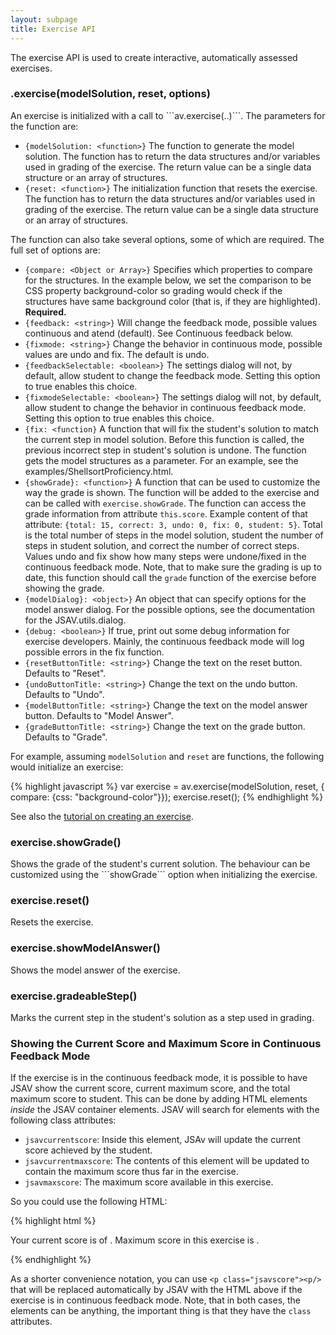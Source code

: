 ```yaml
---
layout: subpage
title: Exercise API
---
```


The exercise API is used to create interactive, automatically assessed exercises.

<h3 class="apimethod">.exercise(modelSolution, reset, options)</h3>
An exercise is 
initialized with a call to ```av.exercise(..)```. The parameters for the function are:

 * ```{modelSolution: <function>}``` The function to generate the model solution. The function has to return the data structures and/or variables used in grading of the exercise. The return value can be a single data structure or an array of structures.
 * ```{reset: <function>}``` The initialization function that resets the exercise. The function has to return the data structures and/or variables used in grading of the exercise. The return value can be a single data structure or an array of structures.

The function can also take several options, some of which are required. The full set of options are: 

 * ```{compare: <Object or Array>}``` Specifies which properties to compare for the structures. In the example below, we set the comparison to be CSS property background-color so grading would check if the structures have same background color (that is, if they are highlighted). <strong>Required.</strong>
 * ```{feedback: <string>}``` Will change the feedback mode, possible values continuous and atend (default). See Continuous feedback below.
 * ```{fixmode: <string>}``` Change the behavior in continuous mode, possible values are undo and fix. The default is undo.
 * ```{feedbackSelectable: <boolean>}``` The settings dialog will not, by default, allow student to change the feedback mode. Setting this option to true enables this choice.
 * ```{fixmodeSelectable: <boolean>}``` The settings dialog will not, by default, allow student to change the behavior in continuous feedback mode. Setting this option to true enables this choice.
 * ```{fix: <function}``` A function that will fix the student's solution to match the current step in model solution. Before this function is called, the previous incorrect step in student's solution is undone. The function gets the model structures as a parameter. For an example, see the examples/ShellsortProficiency.html.
 * ```{showGrade}: <function>}``` A function that can be used to customize the way the grade is shown. The function will be added to the exercise and can be called with ```exercise.showGrade```. The function can access the grade information from attribute ```this.score```. Example content of that attribute: ```{total: 15, correct: 3, undo: 0, fix: 0, student: 5}```. Total is the total number of steps in the model solution, student the number of steps in student solution, and correct the number of correct steps. Values undo and fix show how many steps were undone/fixed in the continuous feedback mode. Note, that to make sure the grading is up to date, this function should call the ```grade``` function of the exercise before showing the grade.
 * ```{modelDialog}: <object>}``` An object that can specify options for the model answer dialog. For
    the possible options, see the documentation for the JSAV.utils.dialog.
 * ```{debug: <boolean>}``` If true, print out some debug information for exercise developers.
    Mainly, the continuous feedback mode will log possible errors in the fix function.
 * ```{resetButtonTitle: <string>}``` Change the text on the reset button. Defaults to "Reset".
 * ```{undoButtonTitle: <string>}``` Change the text on the undo button. Defaults to "Undo".
 * ```{modelButtonTitle: <string>}``` Change the text on the model answer button. Defaults to "Model Answer".
 * ```{gradeButtonTitle: <string>}``` Change the text on the grade button. Defaults to "Grade".

For example, assuming ```modelSolution``` and ```reset``` are functions, the following would initialize an exercise:

{% highlight javascript %}
var exercise = av.exercise(modelSolution, reset, { compare: {css: "background-color"}});
exercise.reset();
{% endhighlight %}

See also the [tutorial on creating an exercise](../tutorial-exercise/).

<h3 class="apimethod">exercise.showGrade()</h3>
Shows the grade of the student's current solution. The behaviour can be customized using the ```showGrade``` option when initializing the exercise.

<h3 class="apimethod">exercise.reset()</h3>
Resets the exercise.

<h3 class="apimethod">exercise.showModelAnswer()</h3>
Shows the model answer of the exercise.

<h3 class="apimethod">exercise.gradeableStep()</h3>
Marks the current step in the student's solution as a step used in grading.

### Showing the Current Score and Maximum Score in Continuous Feedback Mode

If the exercise is in the continuous feedback mode, it is possible to have JSAV show
the current score, current maximum score, and the total maximum score to student.
This can be done by adding HTML elements <em>inside</em> the JSAV container elements.
JSAV will search for elements with the following class attributes:

 * ```jsavcurrentscore```: Inside this element, JSAv will update the current 
    score achieved by the student.
 * ```jsavcurrentmaxscore```: The contents of this element will be updated to
    contain the maximum score thus far in the exercise.
 * ```jsavmaxscore```: The maximum score available in this exercise.

So you could use the following HTML:

{% highlight html %}
<p>
  Your current score is <span class="jsavcurrentscore"></span> of
  <span class="jsavcurrentmaxscore"></span>. Maximum score in this exercise is
  <span class="jsavmaxscore"></span>.
</p>
{% endhighlight %}

As a shorter convenience notation, you can use ```<p class="jsavscore"><p/>```
that will be replaced automatically by JSAV with the HTML above if the exercise is
in continuous feedback mode. Note, that in both cases, the elements can be anything, the
important thing is that they have the ```class``` attributes.